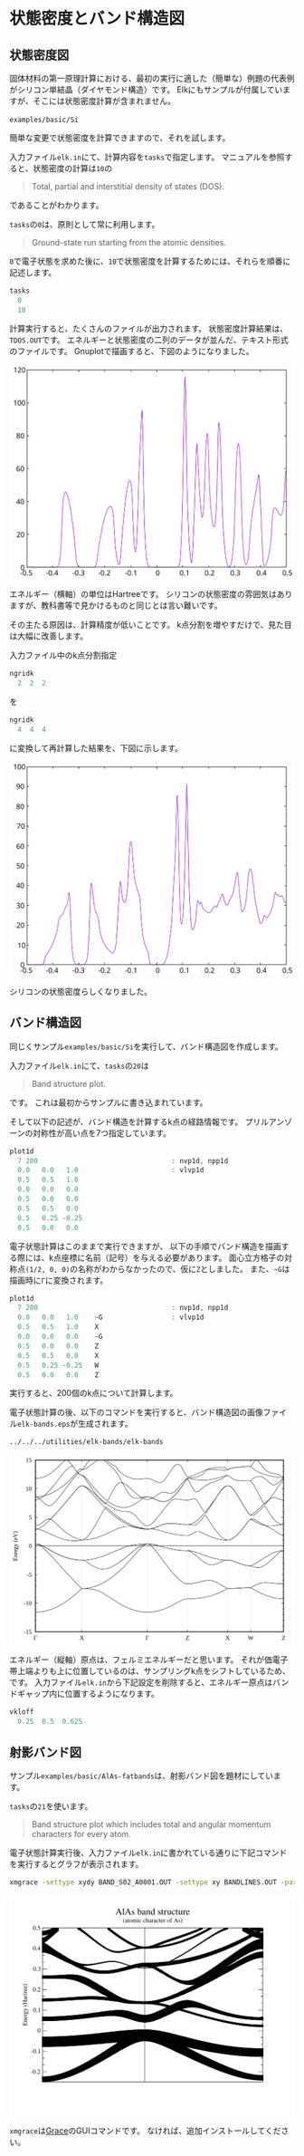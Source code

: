 # 状態密度とバンド構造図

## 状態密度図

固体材料の第一原理計算における、最初の実行に適した（簡単な）例題の代表例がシリコン単結晶（ダイヤモンド構造）です。
Elkにもサンプルが付属していますが、そこには状態密度計算が含まれません。

`examples/basic/Si`

簡単な変更で状態密度を計算できますので、それを試します。

入力ファイル`elk.in`にて、計算内容を`tasks`で指定します。
マニュアルを参照すると、状態密度の計算は`10`の

> Total, partial and interstitial density of states (DOS).

であることがわかります。

`tasks`の`0`は、原則として常に利用します。

> Ground-state run starting from the atomic densities.

`0`で電子状態を求めた後に、`10`で状態密度を計算するためには、それらを順番に記述します。

```C
tasks
  0
  10
```

計算実行すると、たくさんのファイルが出力されます。
状態密度計算結果は、`TDOS.OUT`です。
エネルギーと状態密度の二列のデータが並んだ、テキスト形式のファイルです。
Gnuplotで描画すると、下図のようになりました。

![dos222](./images/dos222.svg)

エネルギー（横軸）の単位はHartreeです。
シリコンの状態密度の雰囲気はありますが、教科書等で見かけるものと同じとは言い難いです。

その主たる原因は、計算精度が低いことです。
k点分割を増やすだけで、見た目は大幅に改善します。

入力ファイル中のk点分割指定

```C
ngridk
  2  2  2
```

を

```C
ngridk
  4  4  4
```

に変換して再計算した結果を、下図に示します。

![dos444](./images/dos444.svg)

シリコンの状態密度らしくなりました。

## バンド構造図

同じくサンプル`examples/basic/Si`を実行して、バンド構造図を作成します。

入力ファイル`elk.in`にて、`tasks`の`20`は

> Band structure plot.

です。
これは最初からサンプルに書き込まれています。

そして以下の記述が、バンド構造を計算するk点の経路情報です。
プリルアンゾーンの対称性が高い点を7つ指定しています。

```C
plot1d
  7 200                                 : nvp1d, npp1d
  0.0   0.0   1.0                       : vlvp1d
  0.5   0.5   1.0
  0.0   0.0   0.0
  0.5   0.0   0.0
  0.5   0.5   0.0
  0.5   0.25 -0.25
  0.5   0.0   0.0
```

電子状態計算はこのままで実行できますが、
以下の手順でバンド構造を描画する際には、k点座標に名前（記号）を与える必要があります。
面心立方格子の対称点`(1/2, 0, 0)`の名称がわからなかったので、仮に`Z`としました。
また、`~G`は描画時に`Γ`に変換されます。

```C
plot1d
  7 200                                 : nvp1d, npp1d
  0.0   0.0   1.0    ~G                 : vlvp1d
  0.5   0.5   1.0    X
  0.0   0.0   0.0    ~G
  0.5   0.0   0.0    Z
  0.5   0.5   0.0    X
  0.5   0.25 -0.25   W
  0.5   0.0   0.0    Z
```

実行すると、200個のk点について計算します。

電子状態計算の後、以下のコマンドを実行すると、バンド構造図の画像ファイル`elk-bands.eps`が生成されます。

```sh
../../../utilities/elk-bands/elk-bands
```

![band](./images/elk-bands.svg)

エネルギー（縦軸）原点は、フェルミエネルギーだと思います。
それが価電子帯上端よりも上に位置しているのは、サンプリングk点をシフトしているため、です。
入力ファイル`elk.in`から下記設定を削除すると、エネルギー原点はバンドギャップ内に位置するようになります。

```C
vkloff
  0.25  0.5  0.625
```

## 射影バンド図

サンプル`examples/basic/AlAs-fatbands`は、射影バンド図を題材にしています。

`tasks`の`21`を使います。

> Band structure plot which includes total and angular momentum characters for every atom.

電子状態計算実行後、入力ファイル`elk.in`に書かれている通りに下記コマンドを実行するとグラフが表示されます。

```sh
xmgrace -settype xydy BAND_S02_A0001.OUT -settype xy BANDLINES.OUT -param AlAs.par
```

![band](./images/BANDLINES.svg)

`xmgrace`は[Grace](https://plasma-gate.weizmann.ac.il/Grace/)のGUIコマンドです。
なければ、追加インストールしてください。
